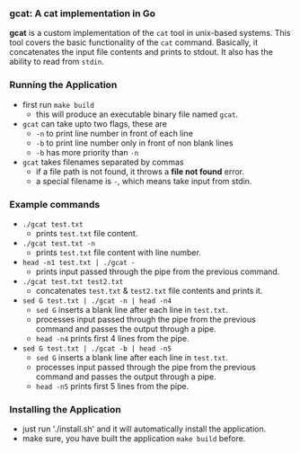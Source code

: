 ### gcat: A cat implementation in Go
**gcat** is a custom implementation of the `cat` tool in unix-based systems. This tool covers the basic functionality of the `cat` command. Basically, it concatenates the input file contents and prints to stdout. It also has the ability to read from `stdin`. 

### Running the Application
- first run `make build`
    - this will produce an executable binary file named `gcat`.
- `gcat` can take upto two flags, these are
    - `-n` to print line number in front of each line
    - `-b` to print line number only in front of non blank lines
    - `-b` has more priority than `-n`
- `gcat` takes filenames separated by commas
    - if a file path is not found, it throws a **file not found** error.
    - a special filename is `-`, which means take input from stdin.

### Example commands
- `./gcat test.txt`
    - prints `test.txt` file content.
- `./gcat test.txt -n`
    - prints `test.txt` file content with line number.
- `head -n1 test.txt | ./gcat -`
    - prints input passed through the pipe from the previous command.
- `./gcat test.txt test2.txt`
    - concatenates `test.txt` & `test2.txt` file contents and prints it.
- `sed G test.txt | ./gcat -n | head -n4`
    - `sed G` inserts a blank line after each line in `test.txt`.
    - processes input passed through the pipe from the previous command and passes the output through a pipe.
    - `head -n4` prints first 4 lines from the pipe.
- `sed G test.txt | ./gcat -b | head -n5`
    - `sed G` inserts a blank line after each line in `test.txt`.
    - processes input passed through the pipe from the previous command and passes the output through a pipe.
    - `head -n5` prints first 5 lines from the pipe.

### Installing the Application 
- just run './install.sh' and it will automatically install the application.
- make sure, you have built the application `make build` before.
